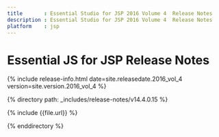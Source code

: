 ```yaml
---
title 		: Essential Studio for JSP 2016 Volume 4  Release Notes
description : Essential Studio for JSP 2016 Volume 4  Release Notes
platform    : jsp
---
```


# Essential JS for JSP Release Notes  

{% include release-info.html date=site.releasedate.2016_vol_4 version=site.version.2016_vol_4 %} 

{% directory path: _includes/release-notes/v14.4.0.15 %}

{% include {{file.url}} %}

{% enddirectory %}